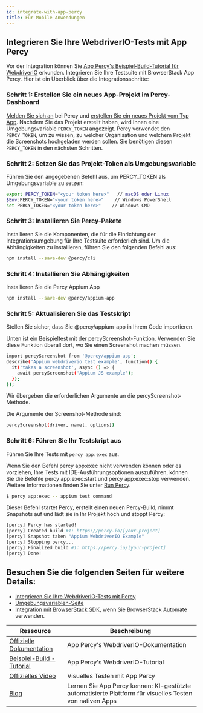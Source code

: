 ```yaml
---
id: integrate-with-app-percy
title: Für Mobile Anwendungen
---
```


## Integrieren Sie Ihre WebdriverIO-Tests mit App Percy

Vor der Integration können Sie [App Percy's Beispiel-Build-Tutorial für WebdriverIO](https://www.browserstack.com/docs/app-percy/sample-build/webdriverio-javascript/?utm_source=webdriverio&utm_medium=partnered&utm_campaign=documentation) erkunden.
Integrieren Sie Ihre Testsuite mit BrowserStack App Percy. Hier ist ein Überblick über die Integrationsschritte:

### Schritt 1: Erstellen Sie ein neues App-Projekt im Percy-Dashboard

[Melden Sie sich an](https://percy.io/signup/?utm_source=webdriverio&utm_medium=partnered&utm_campaign=documentation) bei Percy und [erstellen Sie ein neues Projekt vom Typ App](https://www.browserstack.com/docs/app-percy/get-started/create-project/?utm_source=webdriverio&utm_medium=partnered&utm_campaign=documentation). Nachdem Sie das Projekt erstellt haben, wird Ihnen eine Umgebungsvariable `PERCY_TOKEN` angezeigt. Percy verwendet den `PERCY_TOKEN`, um zu wissen, zu welcher Organisation und welchem Projekt die Screenshots hochgeladen werden sollen. Sie benötigen diesen `PERCY_TOKEN` in den nächsten Schritten.

### Schritt 2: Setzen Sie das Projekt-Token als Umgebungsvariable

Führen Sie den angegebenen Befehl aus, um PERCY_TOKEN als Umgebungsvariable zu setzen:

```sh
export PERCY_TOKEN="<your token here>"   // macOS oder Linux
$Env:PERCY_TOKEN="<your token here>"    // Windows PowerShell
set PERCY_TOKEN="<your token here>"    // Windows CMD
```

### Schritt 3: Installieren Sie Percy-Pakete

Installieren Sie die Komponenten, die für die Einrichtung der Integrationsumgebung für Ihre Testsuite erforderlich sind.
Um die Abhängigkeiten zu installieren, führen Sie den folgenden Befehl aus:

```sh
npm install --save-dev @percy/cli
```

### Schritt 4: Installieren Sie Abhängigkeiten

Installieren Sie die Percy Appium App

```sh
npm install --save-dev @percy/appium-app
```

### Schritt 5: Aktualisieren Sie das Testskript
Stellen Sie sicher, dass Sie @percy/appium-app in Ihrem Code importieren.

Unten ist ein Beispieltest mit der percyScreenshot-Funktion. Verwenden Sie diese Funktion überall dort, wo Sie einen Screenshot machen müssen.

```sh
import percyScreenshot from '@percy/appium-app';
describe('Appium webdriverio test example', function() {
  it('takes a screenshot', async () => {
    await percyScreenshot('Appium JS example');
  });
});
```
Wir übergeben die erforderlichen Argumente an die percyScreenshot-Methode.

Die Argumente der Screenshot-Methode sind:

```sh
percyScreenshot(driver, name[, options])
```
### Schritt 6: Führen Sie Ihr Testskript aus

Führen Sie Ihre Tests mit `percy app:exec` aus.

Wenn Sie den Befehl percy app:exec nicht verwenden können oder es vorziehen, Ihre Tests mit IDE-Ausführungsoptionen auszuführen, können Sie die Befehle percy app:exec:start und percy app:exec:stop verwenden. Weitere Informationen finden Sie unter [Run Percy](https://www.browserstack.com/docs/app-percy/references/commands/?utm_source=webdriverio&utm_medium=partnered&utm_campaign=documentation).

```sh
$ percy app:exec -- appium test command
```
Dieser Befehl startet Percy, erstellt einen neuen Percy-Build, nimmt Snapshots auf und lädt sie in Ihr Projekt hoch und stoppt Percy:


```sh
[percy] Percy has started!
[percy] Created build #1: https://percy.io/[your-project]
[percy] Snapshot taken "Appium WebdriverIO Example"
[percy] Stopping percy...
[percy] Finalized build #1: https://percy.io/[your-project]
[percy] Done!
```

## Besuchen Sie die folgenden Seiten für weitere Details:
- [Integrieren Sie Ihre WebdriverIO-Tests mit Percy](https://www.browserstack.com/docs/app-percy/integrate/webdriverio-javascript/?utm_source=webdriverio&utm_medium=partnered&utm_campaign=documentation)
- [Umgebungsvariablen-Seite](https://www.browserstack.com/docs/app-percy/get-started/set-env-var/?utm_source=webdriverio&utm_medium=partnered&utm_campaign=documentation)
- [Integration mit BrowserStack SDK](https://www.browserstack.com/docs/app-percy/integrate-bstack-sdk/webdriverio/?utm_source=webdriverio&utm_medium=partnered&utm_campaign=documentation), wenn Sie BrowserStack Automate verwenden.


| Ressource                                                                                                                                                            | Beschreibung                       |
|---------------------------------------------------------------------------------------------------------------------------------------------------------------------|-----------------------------------|
| [Offizielle Dokumentation](https://www.browserstack.com/docs/app-percy/integrate/webdriverio-javascript/?utm_source=webdriverio&utm_medium=partnered&utm_campaign=documentation)             | App Percy's WebdriverIO-Dokumentation |
| [Beispiel-Build - Tutorial](https://www.browserstack.com/docs/app-percy/sample-build/webdriverio-javascript/?utm_source=webdriverio&utm_medium=partnered&utm_campaign=documentation) | App Percy's WebdriverIO-Tutorial      |
| [Offizielles Video](https://youtu.be/a4I_RGFdwvc/?utm_source=webdriverio&utm_medium=partnered&utm_campaign=documentation)                                              | Visuelles Testen mit App Percy         |
| [Blog](https://www.browserstack.com/blog/product-launch-app-percy/?utm_source=webdriverio&utm_medium=partnered&utm_campaign=documentation)                    | Lernen Sie App Percy kennen: KI-gestützte automatisierte Plattform für visuelles Testen von nativen Apps    |